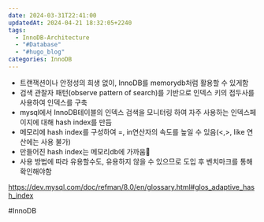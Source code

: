 ```yaml
---
date: 2024-03-31T22:41:00
updatedAt: 2024-04-21 18:32:05+2240
tags:
  - InnoDB-Architecture
  - "#Database"
  - "#hugo_blog"
categories: InnoDB
---
```

- 트랜잭션이나 안정성의 희생 없이, InnoDB를 memorydb처럼 활용할 수 있게함
- 검색 관찰자 패턴(observe pattern of search)를 기반으로 인덱스 키의 접두사를 사용하여 인덱스를 구축
- mysql에서 InnoDB테이블의 인덱스 검색을 모니터링 하여 자주 사용하는 인덱스페이지에 대해 hash index를 만듬
- 메모리에 hash index를 구성하여 =, in연산자의 속도를 높일 수 있음(<,>, like 연산에는 사용 불가)
- 만들어진 hash index는 메모리db에 가까움
- 사용 방법에 따라 유용할수도, 유용하지 않을 수 있으므로 도입 후 벤치마크를 통해 확인해야함

https://dev.mysql.com/doc/refman/8.0/en/glossary.html#glos_adaptive_hash_index

#InnoDB 